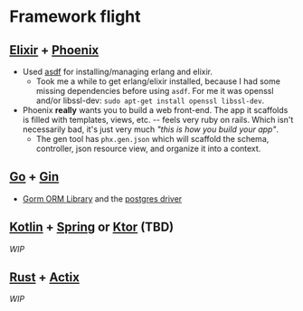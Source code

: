 # Framework flight

## [Elixir](https://elixir-lang.org/) + [Phoenix](https://www.phoenixframework.org/)

- Used [asdf](http://asdf-vm.com/) for installing/managing erlang and elixir.
  - Took me a while to get erlang/elixir installed, because I had some missing dependencies before using `asdf`. For me it was openssl and/or libssl-dev: `sudo apt-get install openssl libssl-dev`.
- Phoenix **really** wants you to build a web front-end. The app it scaffolds is filled with templates, views, etc. -- feels very ruby on rails. Which isn't necessarily bad, it's just very much _"this is how you build your app"_.
  - The gen tool has `phx.gen.json` which will scaffold the schema, controller, json resource view, and organize it into a context.

## [Go](https://go.dev/) + [Gin](https://gin-gonic.com/)

- [Gorm ORM Library](https://gorm.io/) and the [postgres driver](https://github.com/go-gorm/postgres)

## [Kotlin](https://kotlinlang.org/) + [Spring](https://spring.io/guides/tutorials/spring-boot-kotlin/) or [Ktor](https://ktor.io/) (TBD)

_WIP_

## [Rust](https://www.rust-lang.org/) + [Actix](https://actix.rs/)

_WIP_
